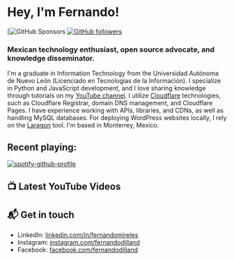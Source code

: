 # Hey, I'm Fernando!

[![GitHub Sponsors](https://github.com/sponsors/fernandodilland) [![GitHub followers](https://img.shields.io/github/followers/fernandodilland?label=Follow&style=social)](https://github.com/fernandodilland)

### Mexican technology enthusiast, open source advocate, and knowledge disseminator.
I'm a graduate in Information Technology from the Universidad Autónoma de Nuevo León (Licenciado en Tecnologías de la Información). I specialize in Python and JavaScript development, and I love sharing knowledge through tutorials on my [YouTube channel](https://www.youtube.com/fernandodilland). I utilize [Cloudflare](https://github.com/cloudflare) technologies, such as Cloudflare Registrar, domain DNS management, and Cloudflare Pages. I have experience working with APIs, libraries, and CDNs, as well as handling MySQL databases. For deploying WordPress websites locally, I rely on the [Laragon](https://github.com/leokhoa/laragon) tool. I'm based in Monterrey, Mexico.

## Recent playing:
[![spotify-github-profile](https://spotify-github-profile.vercel.app/api/view?uid=hiracutch&cover_image=true&theme=novatorem&show_offline=false&background_color=121212&interchange=false&bar_color_cover=false&bar_color=dfcb36)](https://github.com/kittinan/spotify-github-profile)

## 📺 Latest YouTube Videos
<!-- BEGIN YOUTUBE-CARDS -->
<!-- END YOUTUBE-CARDS -->

## 📬 Get in touch

- LinkedIn: [linkedin.com/in/fernandomireles](https://www.linkedin.com/in/fernandomireles/)
- Instagram: [instagram.com/fernandodilland](https://www.instagram.com/fernandodilland/)
- Facebook: [facebook.com/fernandodilland](https://www.facebook.com/FernandoDilland)
